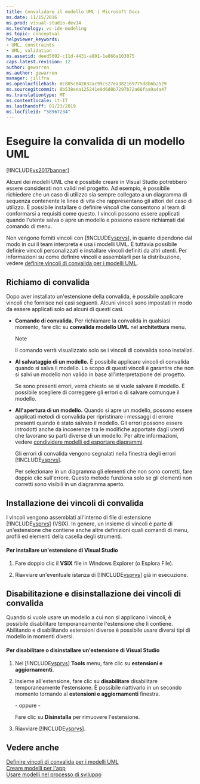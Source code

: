 ```yaml
---
title: Convalidare il modello UML | Microsoft Docs
ms.date: 11/15/2016
ms.prod: visual-studio-dev14
ms.technology: vs-ide-modeling
ms.topic: conceptual
helpviewer_keywords:
- UML, constraints
- UML, validation
ms.assetid: deed5092-c11d-4431-a801-1e866a103075
caps.latest.revision: 12
author: gewarren
ms.author: gewarren
manager: jillfra
ms.openlocfilehash: 0c805c842832ac99c527ea382169775d8b6b2529
ms.sourcegitcommit: 8b538eea125241e9d6d8b7297b72a66faa9a4a47
ms.translationtype: MT
ms.contentlocale: it-IT
ms.lasthandoff: 01/23/2019
ms.locfileid: "58967234"
---
```

# <a name="validate-your-uml-model"></a>Eseguire la convalida di un modello UML
[!INCLUDE[vs2017banner](../includes/vs2017banner.md)]

Alcuni dei modelli UML che è possibile creare in Visual Studio potrebbero essere considerati non validi nel progetto. Ad esempio, è possibile richiedere che un caso di utilizzo sia sempre collegato a un diagramma di sequenza contenente le linee di vita che rappresentano gli attori del caso di utilizzo. È possibile installare o definire *vincoli* che consentono al team di conformarsi a requisiti come questo. I vincoli possono essere applicati quando l'utente salva o apre un modello e possono essere richiamati dal comando di menu.  
  
 Non vengono forniti vincoli con [!INCLUDE[vsprvs](../includes/vsprvs-md.md)], in quanto dipendono dal modo in cui il team interpreta e usa i modelli UML. È tuttavia possibile definire vincoli personalizzati e installare vincoli definiti da altri utenti. Per informazioni su come definire vincoli e assemblarli per la distribuzione, vedere [definire vincoli di convalida per i modelli UML](../modeling/define-validation-constraints-for-uml-models.md).  
  
## <a name="invoking-validation"></a>Richiamo di convalida  
 Dopo aver installato un'estensione della convalida, è possibile applicare vincoli che fornisce nei casi seguenti. Alcuni vincoli sono impostati in modo da essere applicati solo ad alcuni di questi casi.  
  
- **Comando di convalida.** Per richiamare la convalida in qualsiasi momento, fare clic su **convalida modello UML** nel **architettura** menu.  
  
  > [!NOTE]
  >  Il comando verrà visualizzato solo se i vincoli di convalida sono installati.  
  
- **Al salvataggio di un modello.** È possibile applicare vincoli di convalida quando si salva il modello. Lo scopo di questi vincoli è garantire che non si salvi un modello non valido in base all'interpretazione del progetto.  
  
   Se sono presenti errori, verrà chiesto se si vuole salvare il modello. È possibile scegliere di correggere gli errori o di salvare comunque il modello.  
  
- **All'apertura di un modello.** Quando si apre un modello, possono essere applicati metodi di convalida per ripristinare i messaggi di errore presenti quando è stato salvato il modello. Gli errori possono essere introdotti anche da incoerenze tra le modifiche apportate dagli utenti che lavorano su parti diverse di un modello. Per altre informazioni, vedere [condividere modelli ed esportare diagrammi](../modeling/share-models-and-exporting-diagrams.md).  
  
  Gli errori di convalida vengono segnalati nella finestra degli errori [!INCLUDE[vsprvs](../includes/vsprvs-md.md)].  
  
  Per selezionare in un diagramma gli elementi che non sono corretti, fare doppio clic sull'errore. Questo metodo funziona solo se gli elementi non corretti sono visibili in un diagramma aperto.  
  
## <a name="installing-validation-constraints"></a>Installazione dei vincoli di convalida  
 I vincoli vengono assemblati all'interno di file di estensione [!INCLUDE[vsprvs](../includes/vsprvs-md.md)] (VSIX). In genere, un insieme di vincoli è parte di un'estensione che contiene anche altre definizioni quali comandi di menu, profili ed elementi della casella degli strumenti.  
  
#### <a name="to-install-a-visual-studio-extension"></a>Per installare un'estensione di Visual Studio  
  
1.  Fare doppio clic il **VSIX** file in Windows Explorer (o Esplora File).  
  
2.  Riavviare un'eventuale istanza di [!INCLUDE[vsprvs](../includes/vsprvs-md.md)] già in esecuzione.  
  
## <a name="disabling-and-uninstalling-validation-constraints"></a>Disabilitazione e disinstallazione dei vincoli di convalida  
 Quando si vuole usare un modello a cui non si applicano i vincoli, è possibile disabilitare temporaneamente l'estensione che li contiene. Abilitando e disabilitando estensioni diverse è possibile usare diversi tipi di modello in momenti diversi.  
  
#### <a name="to-disable-or-uninstall-a-visual-studio-extension"></a>Per disabilitare o disinstallare un'estensione di Visual Studio  
  
1.  Nel [!INCLUDE[vsprvs](../includes/vsprvs-md.md)] **Tools** menu, fare clic su **estensioni e aggiornamenti**.  
  
2.  Insieme all'estensione, fare clic su **disabilitare** disabilitare temporaneamente l'estensione. È possibile riattivarlo in un secondo momento tornando al **estensioni e aggiornamenti** finestra.  
  
     \- oppure -  
  
     Fare clic su **Disinstalla** per rimuovere l'estensione.  
  
3.  Riavviare [!INCLUDE[vsprvs](../includes/vsprvs-md.md)].  
  
## <a name="see-also"></a>Vedere anche  
 [Definire vincoli di convalida per i modelli UML](../modeling/define-validation-constraints-for-uml-models.md)   
 [Creare modelli per l'app](../modeling/create-models-for-your-app.md)   
 [Usare modelli nel processo di sviluppo](../modeling/use-models-in-your-development-process.md)
